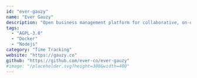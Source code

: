 ```yaml
---
id: "ever-gauzy"
name: "Ever Gauzy"
description: "Open business management platform for collaborative, on-demand and sharing economies (ERP/CRM/HRM/ATS/PM)."
tags:
  - "AGPL-3.0"
  - "Docker"
  - "Nodejs"
category: "Time Tracking"
website: "https://gauzy.co"
github: "https://github.com/ever-co/ever-gauzy"
#image: "/placeholder.svg?height=300&width=400"
---
```


